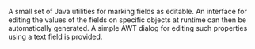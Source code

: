 A small set of Java utilities for marking fields as editable. An interface
for editing the values of the fields on specific objects at runtime can
then be automatically generated. A simple AWT dialog for editing such
properties using a text field is provided.